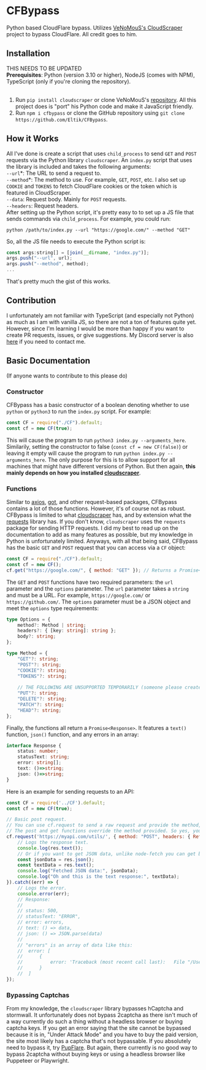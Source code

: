 # CFBypass
Python based CloudFlare bypass. Utilizes [VeNoMouS's CloudScraper](https://github.com/VeNoMouS/cloudscraper) project to bypass CloudFlare. All credit goes to him.

## Installation
THIS NEEDS TO BE UPDATED<br />
<b>Prerequisites</b>: Python (version 3.10 or higher), NodeJS (comes with NPM), TypeScript (only if you're cloning the repository).<br /><br />
1. Run `pip install cloudscraper` or clone VeNoMouS's [repository](https://github.com/VeNoMouS/cloudscraper). All this project does is "port" his Python code and make it JavaScript friendly.
2. Run `npm i cfbypass` or clone the GitHub repository using `git clone https://github.com/Eltik/CFBypass`.

## How it Works
All I've done is create a script that uses `child_process` to send `GET` and `POST` requests via the Python library `cloudscraper`. An `index.py` script that uses the library is included and takes the following arguments:<br />
`--url`\*: The URL to send a request to.<br />
`--method`\*: The method to use. For example, `GET`, `POST`, etc. I also set up `COOKIE` and `TOKENS` to fetch CloudFlare cookies or the token which is featured in CloudScraper.<br />
`--data`: Request body. Mainly for `POST` requests.<br />
`--headers`: Request headers.<br />
After setting up the Python script, it's pretty easy to to set up a JS file that sends commands via `child_process`. For example, you could run:
```
python /path/to/index.py --url "https://google.com/" --method "GET"
```
So, all the JS file needs to execute the Python script is:
```js
const args:string[] = [join(__dirname, "index.py")];
args.push("--url", url);
args.push("--method", method);
...
```
That's pretty much the gist of this works.

## Contribution
I unfortunately am not familiar with TypeScript (and especially not Python) as much as I am with vanilla JS, so there are not a ton of features quite yet. However, since I'm learning I would be more than happy if you want to create PR requests, issues, or give suggestions. My Discord server is also [here](https://discord.gg/F87wYBtnkC) if you need to contact me.


## Basic Documentation
(If anyone wants to contribute to this please do)<br />
### Constructor
CFBypass has a basic constructor of a boolean denoting whether to use `python` or `python3` to run the `index.py` script. For example:
```js
const CF = require("./CF").default;
const cf = new CF(true);
```
This will cause the program to run `python3 index.py --arguments_here`. Similarily, setting the constructor to false (`const cf = new CF(false)`) or leaving it empty will cause the program to run `python index.py --arguments_here`. The only purpose for this is to allow support for all machines that might have different versions of Python. But then again, <b>this mainly depends on how you installed [cloudscraper](https://github.com/VeNoMouS/cloudscraper)</b>.

### Functions
Similar to [axios](https://www.npmjs.com/package/axios), [got](https://www.npmjs.com/package/got), and other request-based packages, CFBypass contains a lot of those functions. However, it's of course not as robust. CFBypass is limited to what [cloudscraper](https://github.com/VeNoMouS/cloudscraper) has, and by extension what the [requests](https://requests.readthedocs.io/en/latest/) library has. If you don't know, `cloudscraper` uses the `requests` package for sending HTTP requests. I did my best to read up on the documentation to add as many features as possible, but my knowledge in Python is unfortunately limited. Anyways, with all that being said, CFBypass has the basic `GET` and `POST` request that you can access via a `CF` object:
```js
const CF = require("./CF").default;
const cf = new CF();
cf.get("https://google.com/", { method: "GET" }); // Returns a Promise<Response>
```
The `GET` and `POST` functions have two required parameters: the `url` parameter and the `options` parameter. The `url` parameter takes a `string` and must be a URL. For example, `https://google.com/` or `https://github.com/`. The `options` parameter must be a JSON object and meet the `options` type requirements:
```typescript
type Options = {
    method?: Method | string;
    headers?: { [key: string]: string };
    body?: string;
};

type Method = {
    "GET"?: string;
    "POST"?: string;
    "COOKIE"?: string;
    "TOKENS"?: string;
    
    // THE FOLLOWING ARE UNSUPPORTED TEMPORARILY (someone please create a PR request lol)
    "PUT"?: string;
    "DELETE"?: string;
    "PATCH"?: string;
    "HEAD"?: string;
};
```
Finally, the functions all return a `Promise<Response>`. It features a `text()` function, `json()` function, and any errors in an array:
```typescript
interface Response {
    status: number;
    statusText: string;
    error: string[];
    text: ()=>string;
    json: ()=>string;
}
```
Here is an example for sending requests to an API:
```js
const CF = require('../CF').default;
const cf = new CF(true);

// Basic post request.
// You can use cf.request to send a raw request and provide the method, or you can just use cf.post to send a POST request.
// The post and get functions override the method provided. So yes, you could do cf.post("url", { method: "GET" }) and it'll send a POST request.
cf.request('https://myapi.com/utils/', { method: "POST", headers: { Referer: "https://mysite.com/" }, body: { "id": 5012 }}).then((res) => {
    // Logs the response text.
    console.log(res.text());
    // Or if you want to get JSON data, unlike node-fetch you can get both at the same time:
    const jsonData = res.json();
    const textData = res.text();
    console.log("Fetched JSON data:", jsonData);
    console.log("Oh and this is the text response:", textData);
}).catch((err) => {
    // Logs the error.
    console.error(err);
    // Response:
    //
    // status: 500,
    // statusText: "ERROR",
    // error: errors,
    // text: () => data,
    // json: () => JSON.parse(data)
    //
    // "errors" is an array of data like this:
    //  error: [
    //      {
    //          error: 'Traceback (most recent call last):   File "/Users/eltik/Documents/CloudScraper/src/index.py", line 24, in <module>'
    //      }
    //  ]
});
```

### Bypassing Captchas
From my knowledge, the `cloudscraper` library bypasses hCaptcha and stormwall. It unfortunately does not bypass 2captcha as there isn't much of a way currently do such a thing without a headless browser or buying captcha keys. If you get an error saying that the site cannot be bypassed because it is in, "Under Attack Mode" and you have to buy the paid version, the site most likely has a captcha that's not bypassable. If you absolutely need to bypass it, try [PupFlare](https://github.com/unixfox/pupflare). But again, there currently is no good way to bypass 2captcha without buying keys or using a headless browser like Puppeteer or Playwright.
